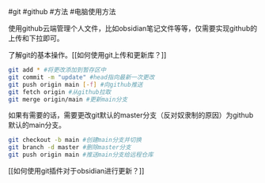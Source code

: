 #git #github #方法 #电脑使用方法 

使用github云端管理个人文件，比如obsidian笔记文件等等，仅需要实现github的上传和下拉即可。

了解git的基本操作。[[如何使用git上传和更新库？]]

```bash
git add * #将更改添加到暂存区中
git commit -m "update" #head指向最新一次更改
git push origin main [-f] #向github推送
git fetch origin #从github拉取
git merge origin/main #更新main分支 
```
如果有需要的话，需要更改git默认的master分支（反对奴隶制的原因）为github默认的main分支。
```bash
git checkout -b main #创建main分支并切换
git branch -d master #删除master分支
git push origin main #推送main分支给远程仓库
```

[[如何使用git插件对于obsidian进行更新？]]
